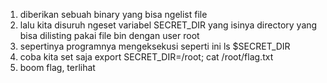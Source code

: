 1. diberikan sebuah binary yang bisa ngelist file
2. lalu kita disuruh ngeset variabel SECRET_DIR yang isinya directory yang bisa dilisting pakai file bin dengan user root
3. sepertinya programnya mengeksekusi seperti ini ls $SECRET_DIR
4. coba kita set saja export SECRET_DIR=/root; cat /root/flag.txt
5. boom flag, terlihat
